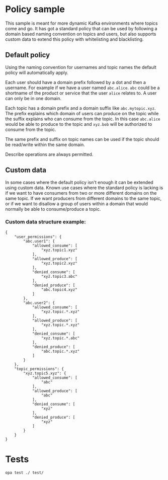 # Policy sample

This sample is meant for more dynamic Kafka environments where topics come and go.
It has got a standard policy that can be used by following a domain based naming convention on topics and users, but also supports custom data to extend this policy with whitelisting and blacklisting.

## Default policy

Using the naming convention for usernames and topic names the default policy will automatically apply.

Each user should have a domain prefix followed by a dot and then a username.
For example if we have a user named `abc.alice`. `abc` could be a shortname of the product or service that the user `alice` relates to. A user can only be in one domain.

Each topic has a domain prefix and a domain suffix like `abc.mytopic.xyz`. The prefix explains which domain of users can produce on the topic while the suffix explains who can consume from the topic. In this case `abc.alice` would be able to produce to the topic and `xyz.bob` will be authorized to consume from the topic.

The same prefix and suffix on topic names can be used if the topic should be read/write within the same domain.

Describe operations are always permitted.

## Custom data

In some cases where the default policy isn't enough it can be extended using custom data. Known use cases where the standard policy is lacking is if we want to have consumers from two or more different domains on the same topic. If we want producers from different domains to the same topic, or if we want to disallow a group of users within a domain that would normally be able to consume/produce a topic.

### Custom data structure example:
```
{
    "user_permissions": {
        "abc.user1": {
            "allowed_consume": [
                "xyz.topic1.xyz"
            ],
            "allowed_produce": [
                "xyz.topic2.xyz"
            ],
            "denied_consume": [
                "xyz.topic3.abc"
            ],
            "denied_produce": [
                "abc.topic4.xyz"
            ]
        },
        "abc.user2": {
            "allowed_consume": [
                "xyz.topic.*.xyz"
            ],
            "allowed_produce": [
                "xyz.topic.*.xyz"
            ],
            "denied_consume": [
                "xyz.topic.*.abc"
            ],
            "denied_produce": [
                "abc.topic.*.xyz"
            ]
        }
    },
    "topic_permissions": {
        "xyz.topic5.xyz": {
            "allowed_consume": [
                "abc"
            ],
            "allowed_produce": [
                "abc"
            ],
            "denied_consume": [
                "xyz"
            ],
            "denied_produce": [
                "xyz"
            ]
        }
    }
}
```


# Tests

`opa test ./ test/`